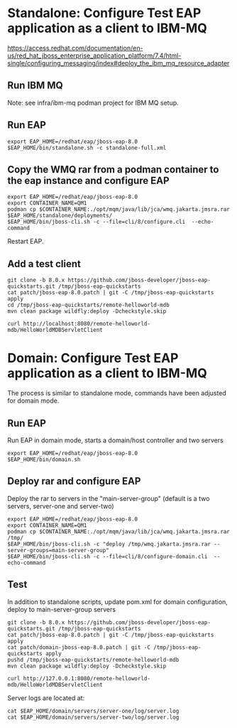 # Standalone: Configure Test EAP application as a client to IBM-MQ

https://access.redhat.com/documentation/en-us/red_hat_jboss_enterprise_application_platform/7.4/html-single/configuring_messaging/index#deploy_the_ibm_mq_resource_adapter

## Run IBM MQ

Note: see infra/ibm-mq podman project for IBM MQ setup.


## Run EAP

```
export EAP_HOME=/redhat/eap/jboss-eap-8.0
$EAP_HOME/bin/standalone.sh -c standalone-full.xml
```

## Copy the WMQ rar from a podman container to the eap instance and configure EAP

```
export EAP_HOME=/redhat/eap/jboss-eap-8.0
export CONTAINER_NAME=QM1
podman cp $CONTAINER_NAME:./opt/mqm/java/lib/jca/wmq.jakarta.jmsra.rar  $EAP_HOME/standalone/deployments/
$EAP_HOME/bin/jboss-cli.sh -c --file=cli/8/configure.cli  --echo-command
```


Restart EAP.

## Add a test client


```
git clone -b 8.0.x https://github.com/jboss-developer/jboss-eap-quickstarts.git /tmp/jboss-eap-quickstarts
cat patch/jboss-eap-8.0.patch | git -C /tmp/jboss-eap-quickstarts apply 
cd /tmp/jboss-eap-quickstarts/remote-helloworld-mdb
mvn clean package wildfly:deploy -Dcheckstyle.skip
```

```
curl http://localhost:8080/remote-helloworld-mdb/HelloWorldMDBServletClient
```


# Domain: Configure Test EAP application as a client to IBM-MQ

The process is similar to standalone mode, commands have been adjusted for domain mode.


## Run EAP 
Run EAP in domain mode, starts a domain/host controller and two servers
```
export EAP_HOME=/redhat/eap/jboss-eap-8.0
$EAP_HOME/bin/domain.sh
```

## Deploy rar and configure EAP

Deploy the rar to servers in the "main-server-group" (default is a two servers, server-one and server-two)
```
export EAP_HOME=/redhat/eap/jboss-eap-8.0
export CONTAINER_NAME=QM1
podman cp $CONTAINER_NAME:./opt/mqm/java/lib/jca/wmq.jakarta.jmsra.rar /tmp/
$EAP_HOME/bin/jboss-cli.sh -c "deploy /tmp/wmq.jakarta.jmsra.rar --server-groups=main-server-group"
$EAP_HOME/bin/jboss-cli.sh -c --file=cli/8/configure-domain.cli  --echo-command
```

## Test

In addition to standalone scripts, update pom.xml for domain configuration, deploy to main-server-group servers
```
git clone -b 8.0.x https://github.com/jboss-developer/jboss-eap-quickstarts.git /tmp/jboss-eap-quickstarts
cat patch/jboss-eap-8.0.patch | git -C /tmp/jboss-eap-quickstarts apply
cat patch/domain-jboss-eap-8.0.patch | git -C /tmp/jboss-eap-quickstarts apply
pushd /tmp/jboss-eap-quickstarts/remote-helloworld-mdb
mvn clean package wildfly:deploy -Dcheckstyle.skip
```

```
curl http://127.0.0.1:8080/remote-helloworld-mdb/HelloWorldMDBServletClient
```

Server logs are located at:
```
cat $EAP_HOME/domain/servers/server-one/log/server.log
cat $EAP_HOME/domain/servers/server-two/log/server.log
```
